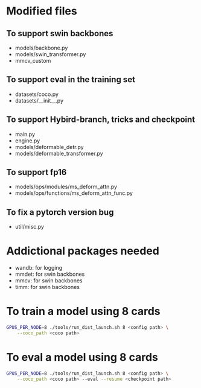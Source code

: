 # Modified files

## To support swin backbones
* models/backbone.py
* models/swin_transformer.py
* mmcv_custom

## To support eval in the training set
* datasets/coco.py
* datasets/\_\_init\_\_.py

## To support Hybird-branch, tricks and checkpoint
* main.py
* engine.py
* models/deformable_detr.py
* models/deformable_transformer.py

## To support fp16
* models/ops/modules/ms_deform_attn.py
* models/ops/functions/ms_deform_attn_func.py

## To fix a pytorch version bug
* util/misc.py

# Addictional packages needed

* wandb: for logging
* mmdet: for swin backbones
* mmcv: for swin backbones
* timm: for swin backbones

# To train a model using 8 cards

```Bash
GPUS_PER_NODE=8 ./tools/run_dist_launch.sh 8 <config path> \
    --coco_path <coco path>
```

# To eval a model using 8 cards

```Bash
GPUS_PER_NODE=8 ./tools/run_dist_launch.sh 8 <config path> \
    --coco_path <coco path> --eval --resume <checkpoint path>
```